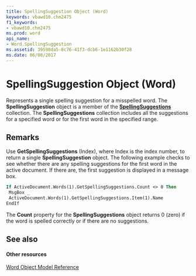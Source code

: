 ```yaml
---
title: SpellingSuggestion Object (Word)
keywords: vbawd10.chm2475
f1_keywords:
- vbawd10.chm2475
ms.prod: word
api_name:
- Word.SpellingSuggestion
ms.assetid: 39598da5-8c76-41f3-dcb6-1e1162b30f28
ms.date: 06/08/2017
---
```



# SpellingSuggestion Object (Word)

Represents a single spelling suggestion for a misspelled word. The **SpellingSuggestion** object is a member of the **[SpellingSuggestions](spellingsuggestions-object-word.md)** collection. The **SpellingSuggestions** collection includes all the suggestions for a specified word or for the first word in the specified range.


## Remarks

Use **GetSpellingSuggestions** (Index), where Index is the index number, to return a single **SpellingSuggestion** object. The following example checks to see whether there are any spelling suggestions for the first word in the active document. If there are, the first suggestion is displayed in a message box.


```vb
If ActiveDocument.Words(1).GetSpellingSuggestions.Count <> 0 Then 
 MsgBox _ 
 ActiveDocument.Words(1).GetSpellingSuggestions.Item(1).Name 
EndIf
```

The **Count** property for the **SpellingSuggestions** object returns 0 (zero) if the word is spelled correctly or if there are no suggestions.


## See also


#### Other resources



[Word Object Model Reference](http://msdn.microsoft.com/library/be452561-b436-bb9b-6f94-3faa9a74a6fd%28Office.15%29.aspx)

